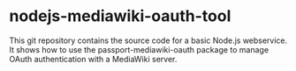 # nodejs-mediawiki-oauth-tool

This git repository contains the source code for a basic Node.js webservice. It shows how to use the passport-mediawiki-oauth package to manage OAuth authentication with a MediaWiki server.
